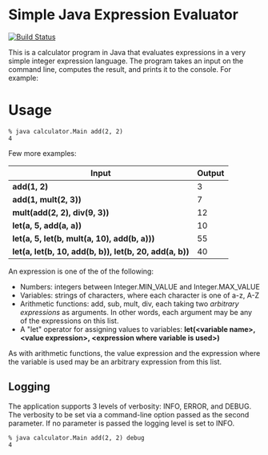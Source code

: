 # Simple Java Expression Evaluator
[![Build Status](https://travis-ci.org/moharnab123saikia/calculator.svg?branch=master)](https://travis-ci.org/moharnab123saikia/calculator)

This is a calculator program in Java that evaluates expressions in a very simple integer expression language. The program takes an input on the command line, computes the result, and prints it to the console.  For example:
# Usage
```
% java calculator.Main add(2, 2)
4
```

Few more examples:

| **Input** | **Output** |
| --- | --- |
| **add(1, 2)** | 3 |
| **add(1, mult(2, 3))** | 7 |
| **mult(add(2, 2), div(9, 3))** | 12 |
| **let(a, 5, add(a, a))** | 10 |
| **let(a, 5, let(b, mult(a, 10), add(b, a)))** | 55 |
| **let(a, let(b, 10, add(b, b)), let(b, 20, add(a, b))** | 40 |

An expression is one of the of the following:

- Numbers: integers between Integer.MIN\_VALUE and Integer.MAX\_VALUE
- Variables: strings of characters, where each character is one of a-z, A-Z
- Arithmetic functions: add, sub, mult, div, each taking two _arbitrary expressions_ as arguments.  In other words, each argument may be any of the expressions on this list.
- A &quot;let&quot; operator for assigning values to variables:
**let(&lt;variable name&gt;, &lt;value expression&gt;, &lt;expression where variable is used&gt;)**

As with arithmetic functions, the value expression and the expression where the variable is used may be an arbitrary expression from this list.

## Logging

The application supports 3 levels of verbosity: INFO, ERROR, and DEBUG.  The verbosity to be set via a command-line option passed as the second parameter. If no parameter is passed the logging level is set to INFO. 
```
% java calculator.Main add(2, 2) debug
4
```




